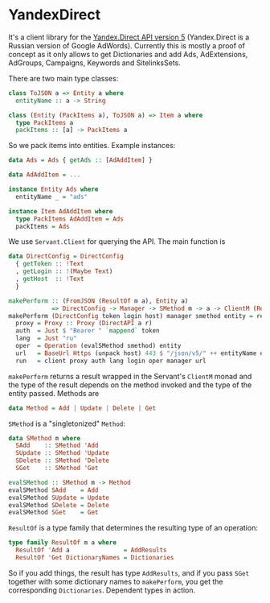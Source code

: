 # YandexDirect

It's a client library for the [Yandex.Direct API version 5](https://tech.yandex.ru/direct/doc/dg/concepts/overview-docpage/?ncrnd=6298) (Yandex.Direct is a Russian version of Google AdWords). Currently this is mostly a proof of concept as it only allows to get Dictionaries and add Ads, AdExtensions, AdGroups, Campaigns, Keywords and SitelinksSets.

There are two main type classes:

```haskell
class ToJSON a => Entity a where
  entityName :: a -> String

class (Entity (PackItems a), ToJSON a) => Item a where
  type PackItems a
  packItems :: [a] -> PackItems a
```

So we pack items into entities. Example instances:

```haskell
data Ads = Ads { getAds :: [AdAddItem] }

data AdAddItem = ...

instance Entity Ads where
  entityName _ = "ads"

instance Item AdAddItem where
  type PackItems AdAddItem = Ads
  packItems = Ads
```

We use `Servant.Client` for querying the API. The main function is

```haskell
data DirectConfig = DirectConfig
  { getToken :: !Text
  , getLogin :: !(Maybe Text)
  , getHost  :: !Text
  }

makePerform :: (FromJSON (ResultOf m a), Entity a)
            => DirectConfig -> Manager -> SMethod m -> a -> ClientM (ResultOf m a)
makePerform (DirectConfig token login host) manager smethod entity = result <$> run where
  proxy = Proxy :: Proxy (DirectAPI a r)
  auth  = Just $ "Bearer " `mappend` token
  lang  = Just "ru"
  oper  = Operation (evalSMethod smethod) entity
  url   = BaseUrl Https (unpack host) 443 $ "/json/v5/" ++ entityName entity
  run   = client proxy auth lang login oper manager url
```

`makePerform` returns a result wrapped in the Servant's `ClientM` monad and the type of the result depends on the method invoked and the type of the entity passed. Methods are

```haskell
data Method = Add | Update | Delete | Get
```

`SMethod` is a "singletonized" `Method`:

```haskell
data SMethod m where
  SAdd    :: SMethod 'Add
  SUpdate :: SMethod 'Update
  SDelete :: SMethod 'Delete
  SGet    :: SMethod 'Get

evalSMethod :: SMethod m -> Method
evalSMethod SAdd    = Add
evalSMethod SUpdate = Update
evalSMethod SDelete = Delete
evalSMethod SGet    = Get
```

`ResultOf` is a type family that determines the resulting type of an operation:

```haskell
type family ResultOf m a where
  ResultOf 'Add a               = AddResults
  ResultOf 'Get DictionaryNames = Dictionaries
```

So if you add things, the result has type `AddResults`, and if you pass `SGet` together with some dictionary names to `makePerform`, you get the corresponding `Dictionaries`. Dependent types in action.